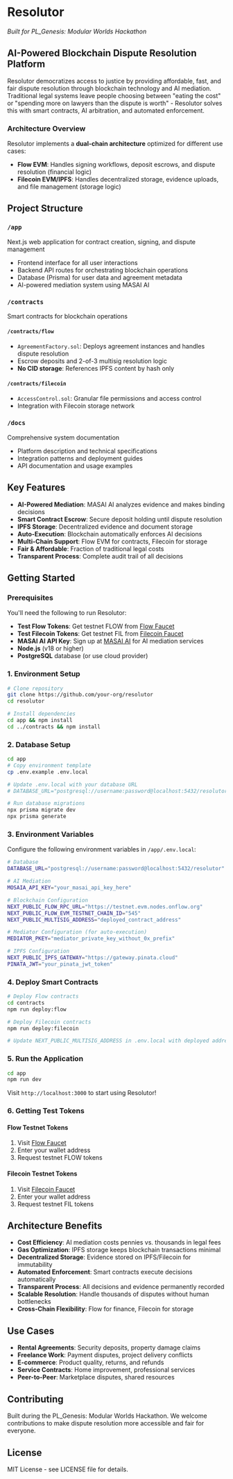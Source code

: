 # Resolutor

_Built for PL_Genesis: Modular Worlds Hackathon_

## AI-Powered Blockchain Dispute Resolution Platform

Resolutor democratizes access to justice by providing affordable, fast, and fair dispute resolution through blockchain technology and AI mediation. Traditional legal systems leave people choosing between "eating the cost" or "spending more on lawyers than the dispute is worth" - Resolutor solves this with smart contracts, AI arbitration, and automated enforcement.

### Architecture Overview

Resolutor implements a **dual-chain architecture** optimized for different use cases:

- **Flow EVM**: Handles signing workflows, deposit escrows, and dispute resolution (financial logic)
- **Filecoin EVM/IPFS**: Handles decentralized storage, evidence uploads, and file management (storage logic)

## Project Structure

### `/app`

Next.js web application for contract creation, signing, and dispute management

- Frontend interface for all user interactions
- Backend API routes for orchestrating blockchain operations
- Database (Prisma) for user data and agreement metadata
- AI-powered mediation system using MASAI AI

### `/contracts`

Smart contracts for blockchain operations

#### `/contracts/flow`

- `AgreementFactory.sol`: Deploys agreement instances and handles dispute resolution
- Escrow deposits and 2-of-3 multisig resolution logic
- **No CID storage**: References IPFS content by hash only

#### `/contracts/filecoin`

- `AccessControl.sol`: Granular file permissions and access control
- Integration with Filecoin storage network

### `/docs`

Comprehensive system documentation

- Platform description and technical specifications
- Integration patterns and deployment guides
- API documentation and usage examples

## Key Features

- **AI-Powered Mediation**: MASAI AI analyzes evidence and makes binding decisions
- **Smart Contract Escrow**: Secure deposit holding until dispute resolution
- **IPFS Storage**: Decentralized evidence and document storage
- **Auto-Execution**: Blockchain automatically enforces AI decisions
- **Multi-Chain Support**: Flow EVM for contracts, Filecoin for storage
- **Fair & Affordable**: Fraction of traditional legal costs
- **Transparent Process**: Complete audit trail of all decisions

## Getting Started

### Prerequisites

You'll need the following to run Resolutor:

- **Test Flow Tokens**: Get testnet FLOW from [Flow Faucet](https://testnet-faucet.onflow.org/)
- **Test Filecoin Tokens**: Get testnet FIL from [Filecoin Faucet](https://faucet.calibration.fildev.network/)
- **MASAI AI API Key**: Sign up at [MASAI AI](https://mosaia.ai/) for AI mediation services
- **Node.js** (v18 or higher)
- **PostgreSQL** database (or use cloud provider)

### 1. Environment Setup

```bash
# Clone repository
git clone https://github.com/your-org/resolutor
cd resolutor

# Install dependencies
cd app && npm install
cd ../contracts && npm install
```

### 2. Database Setup

```bash
cd app
# Copy environment template
cp .env.example .env.local

# Update .env.local with your database URL
# DATABASE_URL="postgresql://username:password@localhost:5432/resolutor"

# Run database migrations
npx prisma migrate dev
npx prisma generate
```

### 3. Environment Variables

Configure the following environment variables in `/app/.env.local`:

```bash
# Database
DATABASE_URL="postgresql://username:password@localhost:5432/resolutor"

# AI Mediation
MOSAIA_API_KEY="your_masai_api_key_here"

# Blockchain Configuration
NEXT_PUBLIC_FLOW_RPC_URL="https://testnet.evm.nodes.onflow.org"
NEXT_PUBLIC_FLOW_EVM_TESTNET_CHAIN_ID="545"
NEXT_PUBLIC_MULTISIG_ADDRESS="deployed_contract_address"

# Mediator Configuration (for auto-execution)
MEDIATOR_PKEY="mediator_private_key_without_0x_prefix"

# IPFS Configuration
NEXT_PUBLIC_IPFS_GATEWAY="https://gateway.pinata.cloud"
PINATA_JWT="your_pinata_jwt_token"
```

### 4. Deploy Smart Contracts

```bash
# Deploy Flow contracts
cd contracts
npm run deploy:flow

# Deploy Filecoin contracts
npm run deploy:filecoin

# Update NEXT_PUBLIC_MULTISIG_ADDRESS in .env.local with deployed address
```

### 5. Run the Application

```bash
cd app
npm run dev
```

Visit `http://localhost:3000` to start using Resolutor!

### 6. Getting Test Tokens

#### Flow Testnet Tokens

1. Visit [Flow Faucet](https://testnet-faucet.onflow.org/)
2. Enter your wallet address
3. Request testnet FLOW tokens

#### Filecoin Testnet Tokens

1. Visit [Filecoin Faucet](https://faucet.calibration.fildev.network/)
2. Enter your wallet address
3. Request testnet FIL tokens

## Architecture Benefits

- **Cost Efficiency**: AI mediation costs pennies vs. thousands in legal fees
- **Gas Optimization**: IPFS storage keeps blockchain transactions minimal
- **Decentralized Storage**: Evidence stored on IPFS/Filecoin for immutability
- **Automated Enforcement**: Smart contracts execute decisions automatically
- **Transparent Process**: All decisions and evidence permanently recorded
- **Scalable Resolution**: Handle thousands of disputes without human bottlenecks
- **Cross-Chain Flexibility**: Flow for finance, Filecoin for storage

## Use Cases

- **Rental Agreements**: Security deposits, property damage claims
- **Freelance Work**: Payment disputes, project delivery conflicts
- **E-commerce**: Product quality, returns, and refunds
- **Service Contracts**: Home improvement, professional services
- **Peer-to-Peer**: Marketplace disputes, shared resources

## Contributing

Built during the PL_Genesis: Modular Worlds Hackathon. We welcome contributions to make dispute resolution more accessible and fair for everyone.

## License

MIT License - see LICENSE file for details.
